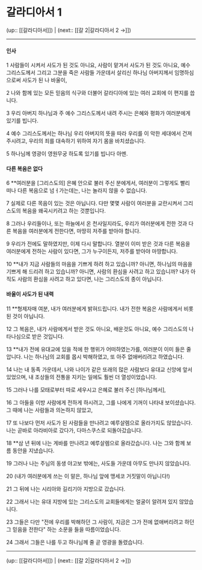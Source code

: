 # 갈라디아서 1

(up:: [[갈라디아서]]) | (next:: [[갈 2|갈라디아서 2 →]])

***


#### 인사
1 
사람들이 시켜서 사도가 된 것도 아니요, 사람이 맡겨서 사도가 된 것도 아니요, 예수 그리스도께서 그리고 그분을 죽은 사람들 가운데서 살리신 하나님 아버지께서 임명하심으로써 사도가 된 나 바울이,


2 
나와 함께 있는 모든 믿음의 식구와 더불어 갈라디아에 있는 여러 교회에 이 편지를 씁니다.


3 
우리 아버지 하나님과 주 예수 그리스도께서 내려 주시는 은혜와 평화가 여러분에게 있기를 빕니다.


4 
예수 그리스도께서는 하나님 우리 아버지의 뜻을 따라 우리를 이 악한 세대에서 건져 주시려고, 우리의 죄를 대속하기 위하여 자기 몸을 바치셨습니다.


5 
하나님께 영광이 영원무궁 하도록 있기를 빕니다 아멘.


#### 다른 복음은 없다
6 
**여러분을 [그리스도의] 은혜 안으로 불러 주신 분에게서, 여러분이 그렇게도  빨리 떠나 다른 복음으로 넘ㅓ가는데는, 나는 놀라지 않을 수 없습니다.


7 
실제로 다른 목음이 있는 것은 아닙니다. 다만 몇몇 사람이 여러분을 교란시켜서 그리스도의 복음을 왜곡시키려고 하는 것뿐입니다.


8 
그러나 우리들이나, 또는 하늘에서 온 천사일지라도, 우리가 여러분에게 전한 것과 다른 복음을 여러분에게 전한다면, 마땅히 저주를 받아야 합니다.


9 
우리가 전에도 말하였지만, 이제 다시 말합니다. 열분이 이미 받은 것과 다른 복음을 여러분에게 전하는 사람이 있다면, 그가 누구이든지, 저주를 받아야 마땅합니다.



10 
**내가 지금 사람들의 마음을 기쁘게 하려 하고 있습니까? 아니면, 하나님의 마음을 기쁘게 해 드리려 하고 있습니까? 아니면, 사람의 환심을 사려고 하고 있습니까? 내가 아직도 사람의 환심을 사려고 하고 있다면, 나는 그리스도의 종이 아닙니다.


#### 바울이 사도가 된 내력
11 
**형제자매 여분, 내가 여러분에게 밝혀드립니다. 내가 전한 복음은 사람에게서 비롯된 것이 아닙니다.


12 
그 복음은, 내가 사람에게서 받은 것도 아니요, 배운것도 아니요, 예수 그리스도의 나타나심으로 받은 것입니다.


13 
**내가 전에 유대교에 있을 적에 한 행위가 어떠하였는가를, 여러분이 이미 들은 줄 압니다. 나는 하나님의 교회를 몹시 박해하였고, 또 아주 없애버리려고 하였습니다.


14 
나는 내 동족 가운데서, 나와 나이가 같은 또래의 많은 사람보다 유대교 신앙에 앞서 있었으며, 내 조상들의 전통을 지키는 일에도 훨씬 더 열성이었습니다.


15
그러나 나를 모태로부터 따로 세우시고 은혜로 불러 주신 [하나님께서],


16
그 아들을 이방 사람에게 전하게 하시려고, 그를 나에게 기꺼이 나타내 보이셨습니다. 그 때에 나는 사람들과 의논하지 않았고,


17 
또 나보다 먼저 사도가 된 사람들을 만나려고 예루살렘으로 올라가지도 않았습니다. 나는 곧바로 아라비아로 갔다가, 다마스쿠스로 되돌아갔습니다.


18 
**삼 년 뒤에 나는 게바를 만나려고 예루살렘으로 올라갔습니다. 나는 그와 함께 보름 동안을 지냈습니다.


19 
그러나 나는 주님의 동생 야고보 밖에는, 사도들 가운데 아무도 만나지 않았습니다.


20 
(내가 여러분에게 쓰는 이 말은, 하나님 앞에 맹세코 거짓말이 아닙니다!)


21 
그 뒤에 나는 시리아와 길리기아 지방으로 갔습니다.


22 
그래서 나는 유대 지방에 있는 그리스도의 교회들에게는 얼굴이 알려져 있지 않았습니다.


23 
그들은 다만 "전에 우리를 박해하던 그 사람이, 지금은 그가 전에 없애버리려고 하던 그 믿음을 전한다" 하는 소문을 들을 따름이었습니다.


24 
그래서 그들은 나를 두고 하나님께 줄 곧 영광을 돌렸습니다.


***

(up:: [[갈라디아서]]) | (next:: [[갈 2|갈라디아서 2 →]])
